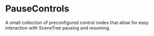 # PauseControls
 A small collection of preconfigured control nodes that allow for easy interaction with SceneTree pausing and resuming.

